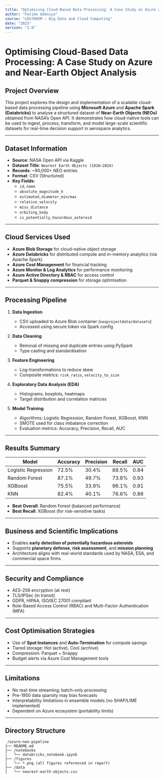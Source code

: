 ```yaml
---
title: "Optimising Cloud-Based Data Processing: A Case Study on Azure and Near-Earth Object Analysis"
author: "Fatimo Adeniya"
course: "LDS7005M – Big Data and Cloud Computing"
date: "2025"
version: "1.0"
---
```


# Optimising Cloud-Based Data Processing: A Case Study on Azure and Near-Earth Object Analysis

##  Project Overview

This project explores the design and implementation of a scalable cloud-based data processing pipeline using **Microsoft Azure** and **Apache Spark (Databricks)** to analyse a structured dataset of **Near-Earth Objects (NEOs)** obtained from NASA’s Open API. It demonstrates how cloud-native tools can be used to ingest, process, transform, and model large-scale scientific datasets for real-time decision support in aerospace analytics.

---

##  Dataset Information

- **Source**: NASA Open API via Kaggle  
- **Dataset Title**: `Nearest Earth Objects (1910–2024)`  
- **Records**: ~90,000+ NEO entries  
- **Format**: CSV (Structured)  
- **Key Fields**:
  - `id`, `name`
  - `absolute_magnitude_h`
  - `estimated_diameter_min/max`
  - `relative_velocity`
  - `miss_distance`
  - `orbiting_body`
  - `is_potentially_hazardous_asteroid`

---

##  Cloud Services Used

- **Azure Blob Storage** for cloud-native object storage  
- **Azure Databricks** for distributed compute and in-memory analytics (via Apache Spark)  
- **Azure Cost Management** for financial tracking  
- **Azure Monitor & Log Analytics** for performance monitoring  
- **Azure Active Directory & RBAC** for access control  
- **Parquet & Snappy compression** for storage optimisation

---

##  Processing Pipeline

1. **Data Ingestion**
   - CSV uploaded to Azure Blob container (`neoprojectdata/datasets`)
   - Accessed using secure token via Spark config

2. **Data Cleaning**
   - Removal of missing and duplicate entries using PySpark
   - Type casting and standardisation

3. **Feature Engineering**
   - Log-transformations to reduce skew
   - Composite metrics: `risk_ratio`, `velocity_to_size`

4. **Exploratory Data Analysis (EDA)**
   - Histograms, boxplots, heatmaps
   - Target distribution and correlation matrices

5. **Model Training**
   - Algorithms: Logistic Regression, Random Forest, XGBoost, KNN
   - SMOTE used for class imbalance correction
   - Evaluation metrics: Accuracy, Precision, Recall, AUC

---

##  Results Summary

| Model              | Accuracy | Precision | Recall | AUC  |
|-------------------|----------|-----------|--------|------|
| Logistic Regression | 72.5%   | 30.4%     | 89.5%  | 0.84 |
| Random Forest       | 87.1%   | 49.7%     | 73.8%  | 0.93 |
| XGBoost             | 75.5%   | 33.9%     | 96.1%  | 0.91 |
| KNN                 | 82.4%   | 40.1%     | 76.6%  | 0.86 |

- **Best Overall**: Random Forest (balanced performance)
- **Best Recall**: XGBoost (for risk-sensitive tasks)

---

##  Business and Scientific Implications

- Enables **early detection of potentially hazardous asteroids**
- Supports **planetary defense**, **risk assessment**, and **mission planning**
- Architecture aligns with real-world standards used by NASA, ESA, and commercial space firms

---

##  Security and Compliance

- AES-256 encryption (at rest)
- TLS/IPSec (in transit)
- GDPR, HIPAA, ISO/IEC 27001 compliant
- Role-Based Access Control (RBAC) and Multi-Factor Authentication (MFA)

---

##  Cost Optimisation Strategies

- Use of **Spot Instances** and **Auto-Termination** for compute savings  
- Tiered storage: Hot (active), Cool (archive)  
- Compression: Parquet + Snappy  
- Budget alerts via Azure Cost Management tools

---

##  Limitations

- No real-time streaming; batch-only processing
- Pre-1950 data sparsity may bias forecasts
- Interpretability limitations in ensemble models (no SHAP/LIME implemented)
- Dependent on Azure ecosystem (portability limits)

---

##  Directory Structure

```plaintext
 /azure-neo-pipeline
├── README.md
├── /notebooks
│   └── databricks_notebook.ipynb
├── /figures
│   └── *.png (all figures referenced in report)
├── /data
│   └── nearest-earth-objects.csv
